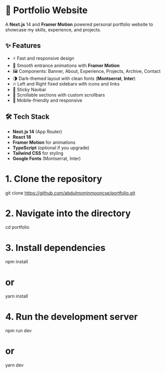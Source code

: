# 🌟 Portfolio Website

A **Next.js** 14 and **Framer Motion** powered personal portfolio website to showcase my skills, experience, and projects.



## ✨ Features

- ⚡ Fast and responsive design
- 🎨 Smooth entrance animations with **Framer Motion**
- 🖼️ Components: Banner, About, Experience, Projects, Archive, Contact
- 🌗 Dark-themed layout with clean fonts (**Montserrat**, **Inter**)
- 🔥 Left and Right fixed sidebars with icons and links
- 🧭 Sticky Navbar
- 📜 Scrollable sections with custom scrollbars
- 📱 Mobile-friendly and responsive



## 🛠️ Tech Stack

- **Next.js 14** (App Router)
- **React 18**
- **Framer Motion** for animations
- **TypeScript** (optional if you upgrade)
- **Tailwind CSS** for styling
- **Google Fonts** (Montserrat, Inter)

# 1. Clone the repository
git clone https://github.com/abdulmominmooncse/portfolio.git

# 2. Navigate into the directory
cd portfolio

# 3. Install dependencies
npm install
# or
yarn install

# 4. Run the development server
npm run dev
# or
yarn dev

